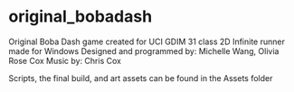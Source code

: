 # original_bobadash
Original Boba Dash game created for UCI GDIM 31 class
2D Infinite runner made for Windows
Designed and programmed by: Michelle Wang, Olivia Rose Cox
Music by: Chris Cox

Scripts, the final build, and art assets can be found in the Assets folder
